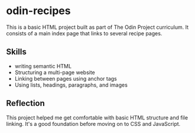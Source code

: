 # odin-recipes
This is a basic HTML project built as part of The Odin Project curriculum. It consists of a main index page that links to several recipe pages.

## Skills

- writing semantic HTML
- Structuring a multi-page website
- Linking between pages using anchor tags
- Using lists, headings, paragraphs, and images

## Reflection 

This project helped me get comfortable with basic HTML structure and file linking. It's a good foundation before moving on to CSS and JavaScript.